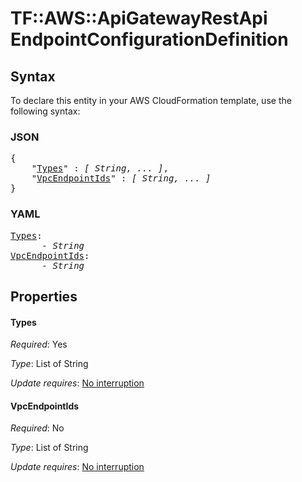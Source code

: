 # TF::AWS::ApiGatewayRestApi EndpointConfigurationDefinition

## Syntax

To declare this entity in your AWS CloudFormation template, use the following syntax:

### JSON

<pre>
{
    "<a href="#types" title="Types">Types</a>" : <i>[ String, ... ]</i>,
    "<a href="#vpcendpointids" title="VpcEndpointIds">VpcEndpointIds</a>" : <i>[ String, ... ]</i>
}
</pre>

### YAML

<pre>
<a href="#types" title="Types">Types</a>: <i>
      - String</i>
<a href="#vpcendpointids" title="VpcEndpointIds">VpcEndpointIds</a>: <i>
      - String</i>
</pre>

## Properties

#### Types

_Required_: Yes

_Type_: List of String

_Update requires_: [No interruption](https://docs.aws.amazon.com/AWSCloudFormation/latest/UserGuide/using-cfn-updating-stacks-update-behaviors.html#update-no-interrupt)

#### VpcEndpointIds

_Required_: No

_Type_: List of String

_Update requires_: [No interruption](https://docs.aws.amazon.com/AWSCloudFormation/latest/UserGuide/using-cfn-updating-stacks-update-behaviors.html#update-no-interrupt)

